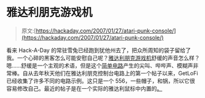 # 雅达利朋克游戏机

> 原文:[https://hackaday.com/2007/01/27/atari-punk-console/](https://hackaday.com/2007/01/27/atari-punk-console/)

看来 Hack-A-Day 的常驻雪兔已经跑到犹他州去了，把众所周知的袋子留给了我。一个心碎的黑客怎么可能安慰自己呢？[雅达利朋克游戏机](http://www.getlofi.com/?p=518)舒缓的声音怎么样？嗯……舒缓是一个主观的术语，但是这个[简单电路](http://compiler.kaustic.net/machines/apc.html)产生的尖叫、哔哔声、模糊声非常棒。自从去年秋天他们在雅达利朋克控制台电路上的第一个帖子以来，GetLoFi 已经收集了许多不同的电路示例。这只是一个 556，一些帽子，和锅，所以它很容易修改自己。最近的帖子是在一个实际的雅达利鼠标中内置的[。](http://www.getlofi.com/?p=701)